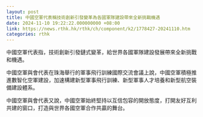 ```yaml
---
layout: post
title: 中國空軍代表稱技術創新引發變革為各國軍隊建設帶來全新挑戰機遇
date: 2024-11-10 19:22:22.000000000 +08:00
link: https://news.rthk.hk/rthk/ch/component/k2/1778427-20241110.htm
categories: rthk
---
```


中國空軍代表指，技術創新引發鏈式變革，給世界各國軍隊建設發展帶來全新挑戰和機遇。

中國空軍與會代表在珠海舉行的軍事飛行訓練國際交流會議上說，中國空軍積極推進數智化空軍建設，加速構建新型軍事飛行訓練、新型軍事人才培養和新型航空裝備建設體系。

中國空軍與會代表又說，中國空軍始終堅持以互信包容的開放態度，打開友好互利共建的窗口，打造與世界各國空軍合作共贏的舞台。
